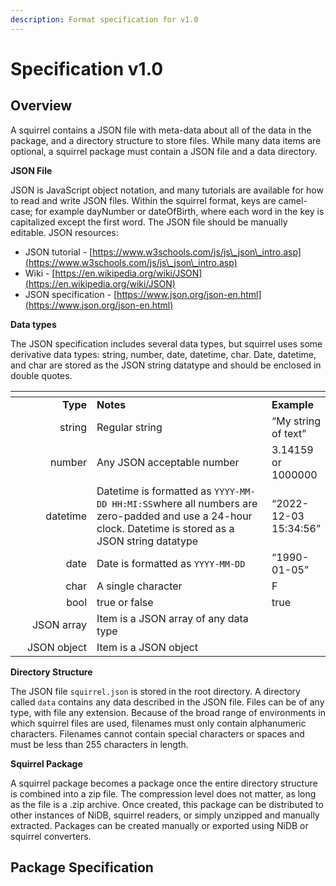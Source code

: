```yaml
---
description: Format specification for v1.0
---
```


# Specification v1.0

## Overview

A squirrel contains a JSON file with meta-data about all of the data in the package, and a directory structure to store files. While many data items are optional, a squirrel package must contain a JSON file and a data directory.

**JSON File**

JSON is JavaScript object notation, and many tutorials are available for how to read and write JSON files. Within the squirrel format, keys are camel-case; for example dayNumber or dateOfBirth, where each word in the key is capitalized except the first word. The JSON file should be manually editable. JSON resources:

* JSON tutorial - [https://www.w3schools.com/js/js\_json\_intro.asp](https://www.w3schools.com/js/js\_json\_intro.asp)
* Wiki - [https://en.wikipedia.org/wiki/JSON](https://en.wikipedia.org/wiki/JSON)
* JSON specification - [https://www.json.org/json-en.html](https://www.json.org/json-en.html)

**Data types**

The JSON specification includes several data types, but squirrel uses some derivative data types: string, number, date, datetime, char. Date, datetime, and char are stored as the JSON string datatype and should be enclosed in double quotes.

<table data-header-hidden><thead><tr><th width="150" align="right"></th><th width="377"></th><th></th></tr></thead><tbody><tr><td align="right"><strong>Type</strong></td><td><strong>Notes</strong></td><td><strong>Example</strong></td></tr><tr><td align="right">string</td><td>Regular string</td><td>“My string of text”</td></tr><tr><td align="right">number</td><td>Any JSON acceptable number</td><td>3.14159 or 1000000</td></tr><tr><td align="right">datetime</td><td>Datetime is formatted as <code>YYYY-MM-DD HH:MI:SS</code>where all numbers are zero-padded and use a 24-hour clock. Datetime is stored as a JSON string datatype</td><td>“2022-12-03 15:34:56”</td></tr><tr><td align="right">date</td><td>Date is formatted as <code>YYYY-MM-DD</code></td><td>“1990-01-05”</td></tr><tr><td align="right">char</td><td>A single character</td><td>F</td></tr><tr><td align="right">bool</td><td>true or false</td><td>true</td></tr><tr><td align="right">JSON array</td><td>Item is a JSON array of any data type</td><td> </td></tr><tr><td align="right">JSON object</td><td>Item is a JSON object</td><td> </td></tr></tbody></table>

**Directory Structure**

The JSON file `squirrel.json` is stored in the root directory. A directory called `data` contains any data described in the JSON file. Files can be of any type, with file any extension. Because of the broad range of environments in which squirrel files are used, filenames must only contain alphanumeric characters. Filenames cannot contain special characters or spaces and must be less than 255 characters in length.

**Squirrel Package**

A squirrel package becomes a package once the entire directory structure is combined into a zip file. The compression level does not matter, as long as the file is a .zip archive. Once created, this package can be distributed to other instances of NiDB, squirrel readers, or simply unzipped and manually extracted. Packages can be created manually or exported using NiDB or squirrel converters.

## Package Specification

<figure><img src="https://mermaid.ink/img/pako:eNptksFqwzAMhl8luBRcaEYZ2cWDnrbLGBust5GLGiuN18QOtrM1lL777CRO27Q5xL-sT5Jl-UgyxZEwstNQF9H7Vyoj92mlLH3bfH50ahHHaw4WqP8tns-I268h28MO6bBOvaLGUkg0dFQTAg81alGhtIZe6AnlC8dcZFYoCbqlE3vRw91uvN5p1dQgoWyNMLSzomCGvANqmu0PZq50EMEfbM_YhgvXwbDeIdTWoP4FfxhDL407rJDWuV2LHXxljXRfyJd21-Erd8ute-xx2t183ofED35AGiqTi9LPyMszNM7Ec_5GjMXa9JfbyYCOWW1bYjSSkctaslme49NqtXQH02qPMQdTgNbQssfbuIuhXUf3wWyWJMmg4z_BbcGS-kCWpEJdgeDuoR590pTYAitMCXOSYw5NaVOSypNDm9oVwlcurNKE5VAaXBJorNq0MiPM6gYD9CLAvfsqbLpH861UNQSd_gG_JBDs?type=png" alt=""><figcaption></figcaption></figure>
